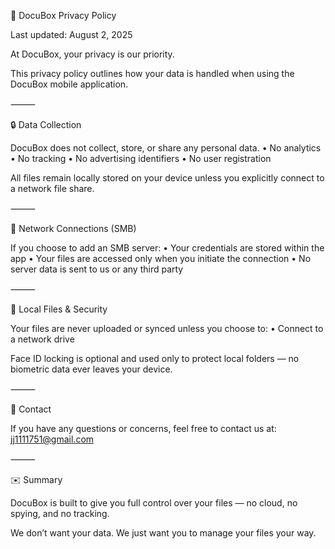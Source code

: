 📄 DocuBox Privacy Policy

Last updated: August 2, 2025

At DocuBox, your privacy is our priority.

This privacy policy outlines how your data is handled when using the DocuBox mobile application.

⸻

🔒 Data Collection

DocuBox does not collect, store, or share any personal data.
	•	No analytics
	•	No tracking
	•	No advertising identifiers
	•	No user registration

All files remain locally stored on your device unless you explicitly connect to a network file share.

⸻

🔐 Network Connections (SMB)

If you choose to add an SMB server:
	•	Your credentials are stored within the app
	•	Your files are accessed only when you initiate the connection
	•	No server data is sent to us or any third party

⸻

📂 Local Files & Security

Your files are never uploaded or synced unless you choose to:
	•	Connect to a network drive

Face ID locking is optional and used only to protect local folders — no biometric data ever leaves your device.

⸻

💬 Contact

If you have any questions or concerns, feel free to contact us at:
jj1111751@gmail.com

⸻

✉️ Summary

DocuBox is built to give you full control over your files — no cloud, no spying, and no tracking.

We don’t want your data. We just want you to manage your files your way.
